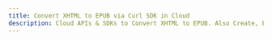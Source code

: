 ---title: Convert XHTML to EPUB via Curl SDK in Clouddescription: Cloud APIs & SDKs to Convert XHTML to EPUB. Also Create, Edit & Render Microsoft Word & OpenOffice documents in the Cloud.---